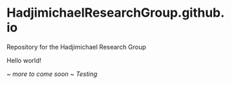 # HadjimichaelResearchGroup.github.io
Repository for the Hadjimichael Research Group

Hello world! 

~ *more to come soon* ~ 
*Testing*
